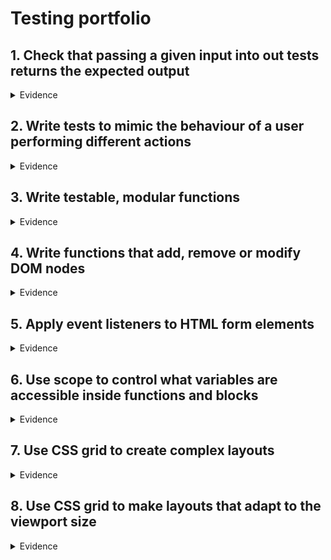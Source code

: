 # Testing portfolio


## 1. Check that passing a given input into out tests returns the expected output
<details>
  <summary>Evidence</summary>
   
  One of the first tests I wrote was to test whether any text that is added into an input box can be added to the to do list. However, if the user was to try and add a task without entering any text within the input field they should be presented with an error message
  
  Below is the code snippet that demonstrates this:
  
  ```JS
  
  const testInput = document.getElementById("task-input");
  const testBtn = document.getElementById("addtaskbtn");
  const testList = document.getElementById("tasklist");
  const testItem = document.querySelectorAll(".task-item");

  function createTestTask(task) {
    testInput.value = task;
    testBtn.click();
    testInput.value = "";
  }

  function clearTest() {
    testList.innerHTML = "";
    localStorage.clear();
  }

  test("Test to see if there is an input within the input field", () => {
  createTestTask("");
  const error = document.querySelector("#errorMsg");
  error.classList.add("hidden");
  equal(
    error.textContent,
    "Please enter a task!",
    "Displayed error message for empty input"
  );
  clearTest();
});
  
  ```
  
  |![image](https://user-images.githubusercontent.com/101563800/205120928-41e99b00-c158-4514-9172-63e02252829d.png)|
  |:--:|
  |*Above: The test in action and running as intended*|

</details>

## 2. Write tests to mimic the behaviour of a user performing different actions
<details>
  <summary>Evidence</summary>
  
  Within our team we wrote various tests designed to mimic the behaviour of a real world user. 
  
  Below are some example in the console along with their code snippet counterparts:
  
  |![image](https://user-images.githubusercontent.com/101563800/205122126-63cd2a17-c63e-4629-b3af-ffb27f7e08b2.png)|
  |:--:|
  |*Above: Number error message test passed!|
  
  ``` JS
  test("Test to see if input is prevented when user only enters numbers", () => {
  createTestTask(1232131);
  const error = document.querySelector("#errorMsg");
  error.classList.add("hidden");
  equal(
    error.textContent,
    "Tasks should have some text, not just numbers.",
    "Displayed error message for empty input"
  );
  clearTest();
});
  ```
  
  |![image](https://user-images.githubusercontent.com/101563800/205122936-5e95e1af-caaf-4e23-a048-0c15bd8cbb30.png)|
  |:--:|
  |*Above: Error message test for an input longer than 30 characters passed!|
  
  ``` JS
 test("Test to see if input is prevented when user enters more than 30 characters", () => {
  createTestTask("abcdefghijklmnopqrstuwxyzabcedefghij");
  const error = document.querySelector("#errorMsg");
  error.classList.add("hidden");
  equal(
    error.textContent,
    "Please keep your task name under 30 characters.",
    "Displayed error message for empty input"
  );
  clearTest();
});
  ```
  
  |![image](https://user-images.githubusercontent.com/101563800/205123512-5c9190f3-7945-40ca-aa9b-b759a0716aff.png)|
  |:--:|
  |*Above: Deleting a task test passed!|
  
  ``` JS
  test("Clicking delete will remove a task from the list", () => {
  createTestTask("Task3");
  const trashBtns = document.querySelectorAll(".trash-btn");
  trashBtns[0].click();
  equal(trashBtns[0].offsetParent, null, "Task deleted from the list");
  });
  ```
  
</details>

## 3. Write testable, modular functions
<details>
  <summary>Evidence</summary>
  
  After having written the tests, following the RED, GREEN, REFACTOR principle from Test Driven Development I was able to write functions that related to the tests and would actually perform the task.
  
  Below is the code snippet that demonstrates this:
  
  ```JS
  function displayError() {
  error.textContent = "Please enter a task!";
  setTimeout(() => {
    error.textContent = "";
  }, 2000);
}
  ```
  </details>

## 4. Write functions that add, remove or modify DOM nodes
<details>
  <summary>Evidence</summary>
  <br>
  Below, are code snippets that allowed us to add, remove and modiy DOM nodes for various functions
  
  ```JS
 
  // ADD TASK
function addTask() {
  //Dynamically creating a new div for tasks and buttons to sit inside. This is what will be displayed when the button is clicked
  const taskDiv = document.createElement("div");
  taskDiv.classList.add("task");

  //Create list items
  const newTask = document.createElement("li");
  newTask.innerText = taskInput.value;
  newTask.classList.add("task-item");
  taskDiv.appendChild(newTask);

  //Add task to Local Storage
  saveLocalTasks(taskInput.value);
  //Check Mark button
  const completedButton = document.createElement("button");
  completedButton.innerHTML = '<i class="fas fa-check"></i>';
  completedButton.classList.add("complete-btn");
  taskDiv.appendChild(completedButton);

  //Delete button
  const trashButton = document.createElement("button");
  trashButton.innerHTML = '<i class="fas fa-trash"></i>';
  trashButton.classList.add("trash-btn");
  taskDiv.appendChild(trashButton);

  //Append to UL
  taskList.appendChild(taskDiv);

  //Clear Input value
  taskInput.value = "";
}
  ```
  
  The above code is the function for adding a task to the list. **It ADD's to the DOM node with the use of the appendChild() method.**
  
  ```JS
  
  function deleteCheck(e) {
  const item = e.target;

  //Delete task
  if (item.classList[0] === "trash-btn") {
    const todo = item.parentElement;
    removeLocalTodos(todo);
    todo.remove();
  }

  //Check Mark
  if (item.classList[0] === "complete-btn") {
    const todo = item.parentElement;
    todo.classList.toggle("completed");
  }
}
  
 ```
  
  The above code is for a function that performs two tasks 
  
  1. To delete a task from the task list as well from the local storage. **Demonstrating that it REMOVES's an element from the DOM node with the use of the remove() method.** 
  2. Toggling the class "completed" on element with ID todo. **Demonstrating that the DOM node is being modified with the use of the toggle() method.** 
  
  </details>

## 5. Apply event listeners to HTML form elements
<details>
  <summary>Evidence</summary>
  
  I have applied to event listeners to HTML form elements.
  
  This is demonstrated in the code below:
  
  In order to see how the everything links together we need to look through it sequentially.
  
  1. You need to decide which HTML form element you want to add an event listener to. In order to do this you need to look at the HTML file, recognise which element you want add an event listener to and make a note of the id/class of that element. In this case we are using the **button element with the ID addtaskbtn**
  
  ```HTML
  <form id="form">
      <div class="input-div">
        <input
          type="text"
          class="task-input"
          id="task-input"
          placeholder="Enter your task here"
          autocomplete="off"
        />
        <button
          name="add-task"
          type="submit"
          class="addtaskbtn"
          id="addtaskbtn"
        >
          <i class="fas fa-plus-square"></i>
        </button>
      </div>
      <div class="select">
        <select name="todos" class="filter-todo" id="filter-todo">
          <option value="all">All</option>
          <option value="completed">Completed</option>
          <option value="incomplete">Incomplete</option>
        </select>
      </div>
    </form>
  ```
  
  2. Next, you need to call that element in the JavaScript file using the **getElementById method**
  
  ```JS 
  const taskBtn = document.getElementById("addtaskbtn");
   ```
  
  3. Next, you create a function to perform a specific task. In this case the function is supposed to add a task into the task list and local storage.
  
  ```JS
  function addTask() {
  //Dynamically creating a new div for tasks and buttons to sit inside. This is what will be displayed when the button is clicked
  const taskDiv = document.createElement("div");
  taskDiv.classList.add("task");

  //Create list items
  const newTask = document.createElement("li");
  newTask.innerText = taskInput.value;
  newTask.classList.add("task-item");
  taskDiv.appendChild(newTask);

  //Add task to Local Storage
  saveLocalTasks(taskInput.value);
  //Check Mark button
  const completedButton = document.createElement("button");
  completedButton.innerHTML = '<i class="fas fa-check"></i>';
  completedButton.classList.add("complete-btn");
  taskDiv.appendChild(completedButton);

  //Delete button
  const trashButton = document.createElement("button");
  trashButton.innerHTML = '<i class="fas fa-trash"></i>';
  trashButton.classList.add("trash-btn");
  taskDiv.appendChild(trashButton);

  //Append to UL
  taskList.appendChild(taskDiv);

  //Clear Input value
  taskInput.value = "";
}

//Display error message
function displayError() {
  error.textContent = "Please enter a task!";
  setTimeout(() => {
    error.textContent = "";
  }, 2000);
}
  ```
  
  4. Next, you write a function that checks the validity of what has been entered in the input box to make sure it isn't empty, longer than 30 characters or only numeric. ** We call the previous function within this function as part of the else statement** because we only want to run this function if what has been entered in the input field is valid.**
  
  ```JS
  function validateTask(event) {
  event.preventDefault(); //Prevents page from refreshing when button is clicked

  if (taskInput.value.length == 0) {
    displayError();
    taskInput.focus();
    error.classList.remove("hidden");
  } else if (taskInput.value.length > 30) {
    errMsgMaxChar();
    taskInput.value = "";
    taskInput.focus();
    error.classList.remove("hidden");
  } else if (!isNaN(taskInput.value)) {
    errMsgNumInput();
    taskInput.focus();
    error.classList.remove("hidden");
  } else {
    return addTask();
  }
}
  ```
  
  5. Lastly, we add an event listener to the button element.
  
  ```JS
  taskBtn.addEventListener("click", validateTask);
  ```
  </details>
  
## 6. Use scope to control what variables are accessible inside functions and blocks
<details>
  <summary>Evidence</summary>
  
  I can demonstrate that I have used variables with a mixture of **global** and **local** scope.
  
  ```JS
  //Selectors
const taskInput = document.getElementById("task-input");
const taskBtn = document.getElementById("addtaskbtn");
const taskList = document.getElementById("tasklist");
const filterOption = document.querySelector(".filter-todo");
const form = document.getElementById("form");
const error = document.getElementById("errorMsg");
  ```
  
  The above code snippet are variables with global scope as they are used in multiple places throughout the code.
  
  ```JS
  const completedButton = document.createElement("button");
  completedButton.innerHTML = '<i class="fas fa-check"></i>';
  completedButton.classList.add("complete-btn");
  taskDiv.appendChild(completedButton);
  ```
  
  The completedButton variable above has local scope as it is isolated within the add task function.
  </details>
  
## 7. Use CSS grid to create complex layouts
<details>
  <summary>Evidence</summary>
  </details>

## 8. Use CSS grid to make layouts that adapt to the viewport size
<details>
  <summary>Evidence</summary>
  </details>
  
